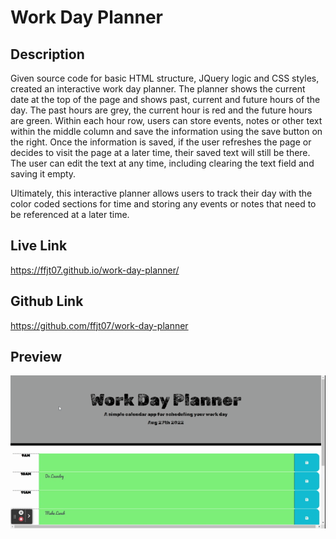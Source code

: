 # Work Day Planner

## Description

Given source code for basic HTML structure, JQuery logic and CSS styles, created an interactive work day planner. The planner shows the current date at the top of the page and shows past, current and future hours of the day. The past hours are grey, the current hour is red and the future hours are green. Within each hour row, users can store events, notes or other text within the middle column and save the information using the save button on the right. Once the information is saved, if the user refreshes the page or decides to visit the page at a later time, their saved text will still be there. The user can edit the text at any time, including clearing the text field and saving it empty.

Ultimately, this interactive planner allows users to track their day with the color coded sections for time and storing any events or notes that need to be referenced at a later time.

## Live Link

https://ffjt07.github.io/work-day-planner/

## Github Link

https://github.com/ffjt07/work-day-planner

## Preview

![Work Day Planner Preview](./assets/images/work-day-planner-preview.gif)
